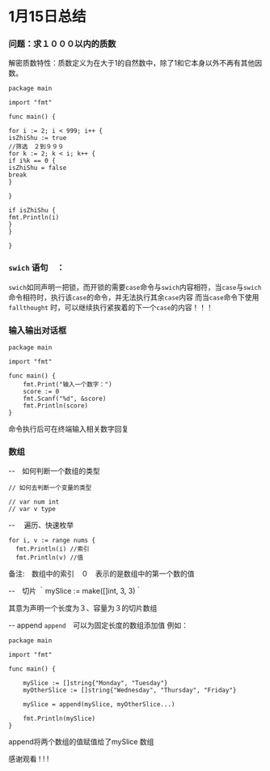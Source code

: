 # 1月15日总结

### 问题：求１０００以内的质数

解密质数特性：质数定义为在大于1的自然数中，除了1和它本身以外不再有其他因数。
```
package main

import "fmt"

func main() {

for i := 2; i < 999; i++ {
isZhiShu := true
//筛选　２到９９９
for k := 2; k < i; k++ {
if i%k == 0 {
isZhiShu = false
break
}

}

if isZhiShu {
fmt.Println(i)
}
}

}
```

### `swich` 语句　：
`swich`如同声明一把锁，而开锁的需要`case`命令与`swich`内容相符，当`case`与`swich`命令相符时，执行该`case`的命令，并无法执行其余`case`内容
而当`case`命令下使用`fallthought` 时，可以继续执行紧挨着的下一个`case`的内容！！！

### 输入输出对话框
```
package main

import "fmt"

func main() {
	fmt.Print("输入一个数字：")
	score := 0
	fmt.Scanf("%d", &score)
	fmt.Println(score)
}
```
命令执行后可在终端输入相关数字回复

### 数组
--　如何判断一个数组的类型
```
// 如何去判断一个变量的类型

// var num int
// var v type
```
-- 　遍历、快速枚举
```
for i, v := range nums {
  fmt.Println(i) //索引
  fmt.Println(v) //值
```
备注:　数组中的索引　０　表示的是数组中的第一个数的值

--　切片
｀mySlice := make([]int, 3, 3)｀

其意为声明一个长度为３、容量为３的切片数组

-- append
`append`　可以为固定长度的数组添加值
例如：
```
package main

import "fmt"

func main() {

	mySlice := []string{"Monday", "Tuesday"}
	myOtherSlice := []string{"Wednesday", "Thursday", "Friday"}

	mySlice = append(mySlice, myOtherSlice...)

	fmt.Println(mySlice)
}
```
append将两个数组的值赋值给了mySlice 数组


感谢观看 ! ! !

